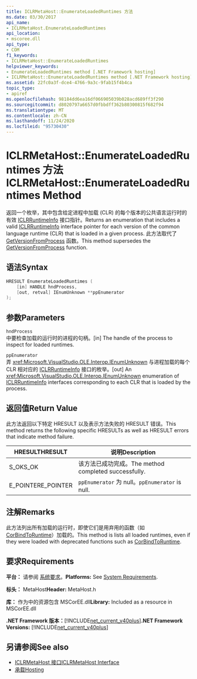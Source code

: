 ```yaml
---
title: ICLRMetaHost::EnumerateLoadedRuntimes 方法
ms.date: 03/30/2017
api_name:
- ICLRMetaHost.EnumerateLoadedRuntimes
api_location:
- mscoree.dll
api_type:
- COM
f1_keywords:
- ICLRMetaHost::EnumerateLoadedRuntimes
helpviewer_keywords:
- EnumerateLoadedRuntimes method [.NET Framework hosting]
- ICLRMetaHost::EnumerateLoadedRuntimes method [.NET Framework hosting]
ms.assetid: 22fc0a3f-dce4-4766-9a3c-9fab15f4b4ca
topic_type:
- apiref
ms.openlocfilehash: 98184dd6ea16df066905039b028acd689ff3f290
ms.sourcegitcommit: d8020797a6657d0fbbdff362b80300815f682f94
ms.translationtype: MT
ms.contentlocale: zh-CN
ms.lasthandoff: 11/24/2020
ms.locfileid: "95730430"
---
```

# <a name="iclrmetahostenumerateloadedruntimes-method"></a><span data-ttu-id="f2734-102">ICLRMetaHost::EnumerateLoadedRuntimes 方法</span><span class="sxs-lookup"><span data-stu-id="f2734-102">ICLRMetaHost::EnumerateLoadedRuntimes Method</span></span>

<span data-ttu-id="f2734-103">返回一个枚举，其中包含给定进程中加载 (CLR) 的每个版本的公共语言运行时的有效 [ICLRRuntimeInfo](iclrruntimeinfo-interface.md) 接口指针。</span><span class="sxs-lookup"><span data-stu-id="f2734-103">Returns an enumeration that includes a valid [ICLRRuntimeInfo](iclrruntimeinfo-interface.md) interface pointer for each version of the common language runtime (CLR) that is loaded in a given process.</span></span> <span data-ttu-id="f2734-104">此方法取代了 [GetVersionFromProcess](getversionfromprocess-function.md) 函数。</span><span class="sxs-lookup"><span data-stu-id="f2734-104">This method supersedes the [GetVersionFromProcess](getversionfromprocess-function.md) function.</span></span>  
  
## <a name="syntax"></a><span data-ttu-id="f2734-105">语法</span><span class="sxs-lookup"><span data-stu-id="f2734-105">Syntax</span></span>  
  
```cpp  
HRESULT EnumerateLoadedRuntimes (  
    [in] HANDLE hndProcess,  
    [out, retval] IEnumUnknown **ppEnumerator  
);  
```  
  
## <a name="parameters"></a><span data-ttu-id="f2734-106">参数</span><span class="sxs-lookup"><span data-stu-id="f2734-106">Parameters</span></span>  

 `hndProcess`  
 <span data-ttu-id="f2734-107">中要检查加载的运行时的进程的句柄。</span><span class="sxs-lookup"><span data-stu-id="f2734-107">[in] The handle of the process to inspect for loaded runtimes.</span></span>  
  
 `ppEnumerator`  
 <span data-ttu-id="f2734-108">弄 <xref:Microsoft.VisualStudio.OLE.Interop.IEnumUnknown> 与进程加载的每个 CLR 相对应的 [ICLRRuntimeInfo](iclrruntimeinfo-interface.md) 接口的枚举。</span><span class="sxs-lookup"><span data-stu-id="f2734-108">[out] An <xref:Microsoft.VisualStudio.OLE.Interop.IEnumUnknown> enumeration of [ICLRRuntimeInfo](iclrruntimeinfo-interface.md) interfaces corresponding to each CLR that is loaded by the process.</span></span>  
  
## <a name="return-value"></a><span data-ttu-id="f2734-109">返回值</span><span class="sxs-lookup"><span data-stu-id="f2734-109">Return Value</span></span>  

 <span data-ttu-id="f2734-110">此方法返回以下特定 HRESULT 以及表示方法失败的 HRESULT 错误。</span><span class="sxs-lookup"><span data-stu-id="f2734-110">This method returns the following specific HRESULTs as well as HRESULT errors that indicate method failure.</span></span>  
  
|<span data-ttu-id="f2734-111">HRESULT</span><span class="sxs-lookup"><span data-stu-id="f2734-111">HRESULT</span></span>|<span data-ttu-id="f2734-112">说明</span><span class="sxs-lookup"><span data-stu-id="f2734-112">Description</span></span>|  
|-------------|-----------------|  
|<span data-ttu-id="f2734-113">S_OK</span><span class="sxs-lookup"><span data-stu-id="f2734-113">S_OK</span></span>|<span data-ttu-id="f2734-114">该方法已成功完成。</span><span class="sxs-lookup"><span data-stu-id="f2734-114">The method completed successfully.</span></span>|  
|<span data-ttu-id="f2734-115">E_POINTER</span><span class="sxs-lookup"><span data-stu-id="f2734-115">E_POINTER</span></span>|<span data-ttu-id="f2734-116">`ppEnumerator` 为 null。</span><span class="sxs-lookup"><span data-stu-id="f2734-116">`ppEnumerator` is null.</span></span>|  
  
## <a name="remarks"></a><span data-ttu-id="f2734-117">注解</span><span class="sxs-lookup"><span data-stu-id="f2734-117">Remarks</span></span>  

 <span data-ttu-id="f2734-118">此方法列出所有加载的运行时，即使它们是用弃用的函数（如 [CorBindToRuntime](corbindtoruntime-function.md)）加载的。</span><span class="sxs-lookup"><span data-stu-id="f2734-118">This method is lists all loaded runtimes, even if they were loaded with deprecated functions such as [CorBindToRuntime](corbindtoruntime-function.md).</span></span>  
  
## <a name="requirements"></a><span data-ttu-id="f2734-119">要求</span><span class="sxs-lookup"><span data-stu-id="f2734-119">Requirements</span></span>  

 <span data-ttu-id="f2734-120">**平台：** 请参阅 [系统要求](../../get-started/system-requirements.md)。</span><span class="sxs-lookup"><span data-stu-id="f2734-120">**Platforms:** See [System Requirements](../../get-started/system-requirements.md).</span></span>  
  
 <span data-ttu-id="f2734-121">**标头：** MetaHost</span><span class="sxs-lookup"><span data-stu-id="f2734-121">**Header:** MetaHost.h</span></span>  
  
 <span data-ttu-id="f2734-122">**库：** 作为中的资源包含 MSCorEE.dll</span><span class="sxs-lookup"><span data-stu-id="f2734-122">**Library:** Included as a resource in MSCorEE.dll</span></span>  
  
 <span data-ttu-id="f2734-123">**.NET Framework 版本：**[!INCLUDE[net_current_v40plus](../../../../includes/net-current-v40plus-md.md)]</span><span class="sxs-lookup"><span data-stu-id="f2734-123">**.NET Framework Versions:** [!INCLUDE[net_current_v40plus](../../../../includes/net-current-v40plus-md.md)]</span></span>  
  
## <a name="see-also"></a><span data-ttu-id="f2734-124">另请参阅</span><span class="sxs-lookup"><span data-stu-id="f2734-124">See also</span></span>

- [<span data-ttu-id="f2734-125">ICLRMetaHost 接口</span><span class="sxs-lookup"><span data-stu-id="f2734-125">ICLRMetaHost Interface</span></span>](iclrmetahost-interface.md)
- [<span data-ttu-id="f2734-126">承载</span><span class="sxs-lookup"><span data-stu-id="f2734-126">Hosting</span></span>](index.md)

